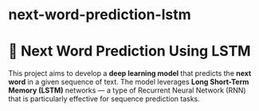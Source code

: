 # next-word-prediction-lstm

# 🧠 Next Word Prediction Using LSTM

This project aims to develop a **deep learning model** that predicts the **next word** in a given sequence of text. The model leverages **Long Short-Term Memory (LSTM)** networks — a type of Recurrent Neural Network (RNN) that is particularly effective for sequence prediction tasks.
